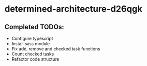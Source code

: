 # determined-architecture-d26qgk

## Completed TODOs:
-   Configure typescript
-   Install sass module
-   Fix add, remove and checked task functions
-   Count checked tasks
-   Refactor code structure
